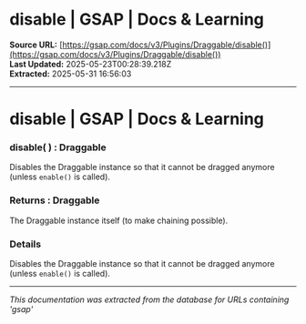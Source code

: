 # disable | GSAP | Docs & Learning

**Source URL:** [https://gsap.com/docs/v3/Plugins/Draggable/disable()](https://gsap.com/docs/v3/Plugins/Draggable/disable())  
**Last Updated:** 2025-05-23T00:28:39.218Z  
**Extracted:** 2025-05-31 16:56:03

---

# disable | GSAP | Docs & Learning

### disable( ) : Draggable

Disables the Draggable instance so that it cannot be dragged anymore (unless `enable()` is called).

### Returns : Draggable[​](#returns--draggable "Direct link to Returns : Draggable")

The Draggable instance itself (to make chaining possible).

### Details[​](#details "Direct link to Details")

Disables the Draggable instance so that it cannot be dragged anymore (unless `enable()` is called).

---

*This documentation was extracted from the database for URLs containing 'gsap'*
